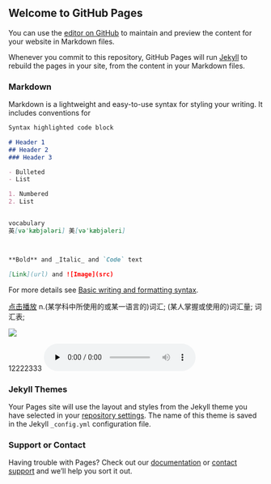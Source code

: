 ## Welcome to GitHub Pages

You can use the [editor on GitHub](https://github.com/BoolMar/Vocabulary/edit/gh-pages/index.md) to maintain and preview the content for your website in Markdown files.

Whenever you commit to this repository, GitHub Pages will run [Jekyll](https://jekyllrb.com/) to rebuild the pages in your site, from the content in your Markdown files.

### Markdown

Markdown is a lightweight and easy-to-use syntax for styling your writing. It includes conventions for

```markdown
Syntax highlighted code block

# Header 1
## Header 2
### Header 3

- Bulleted
- List

1. Numbered
2. List


vocabulary
英[vəˈkæbjələri] 美[vəˈkæbjəleri] 



**Bold** and _Italic_ and `Code` text

[Link](url) and ![Image](src)
```

For more details see [Basic writing and formatting syntax](https://docs.github.com/en/github/writing-on-github/getting-started-with-writing-and-formatting-on-github/basic-writing-and-formatting-syntax).


[点击播放](https://sp1.baidu.com/-rM1hT4a2gU2pMbgoY3K/gettts?lan=en&text=vocabulary&spd=2&source=alading)
n.(某学科中所使用的或某一语言的)词汇; (某人掌握或使用的)词汇量; 词汇表;

[<img src="https://img.alicdn.com/imgextra/i2/O1CN01ZyAlrn1MwaMhqz36G_!!6000000001499-73-tps-64-64.ico">](https://sp1.baidu.com/-rM1hT4a2gU2pMbgoY3K/gettts?lan=en&text=vocabulary&spd=2&source=alading/)

12222333
<audio id="audio" controls="" preload="none">
  <source Id="mp3" src="https://sp1.baidu.com/-rM1hT4a2gU2pMbgoY3K/gettts?lan=en&text=vocabulary&spd=2&source=alading">
</audio>


### Jekyll Themes

Your Pages site will use the layout and styles from the Jekyll theme you have selected in your [repository settings](https://github.com/BoolMar/Vocabulary/settings/pages). The name of this theme is saved in the Jekyll `_config.yml` configuration file.

### Support or Contact

Having trouble with Pages? Check out our [documentation](https://docs.github.com/categories/github-pages-basics/) or [contact support](https://support.github.com/contact) and we’ll help you sort it out.
